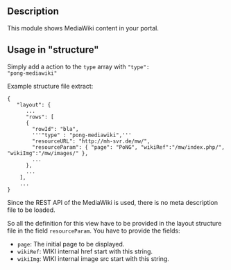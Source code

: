 ## Description
This module shows MediaWiki content in your portal. 

## Usage in "structure" 
Simply add a action to the <code>type</code> array with <code>"type": "pong-mediawiki"</code>

Example structure file extract:

	{
	   "layout": {
	      ...
	      "rows": [
	      {
	        "rowId": "bla",
	        '''"type" : "pong-mediawiki",'''
	        "resourceURL": "http://mh-svr.de/mw/",        
	        "resourceParam": { "page": "PoNG", "wikiRef":"/mw/index.php/", "wikiImg":"/mw/images/" },
	        ...
	      },
	      ...
	    ],
	    ...
	}

Since the REST API of the MediaWiki is used, there is no meta description file to be loaded. 

So all the definition for this view have to be provided in the layout structure file in the field <code>resourceParam</code>. 
You have to provide the fields:
* <code>page</code>: The initial page to be displayed.
* <code>wikiRef</code>: WIKI internal href start with this string.
* <code>wikiImg</code>: WIKI internal image src start with this string.
